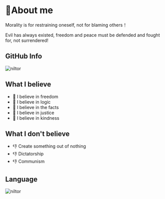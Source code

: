 # 👋About me 
Morality is for restraining oneself, not for blaming others！

Evil has always existed, freedom and peace must be defended and fought for, not surrendered!

## GitHub Info
<div>
  <img align="center" src="https://github-readme-stats.vercel.app/api?username=niltor&show_icons=true&theme=dark" alt="niltor" />
<div/>
  
## What I believe
- 💪 I believe in freedom
- 💪 I believe in logic
- 💪 I believe in the facts
- 💪 I believe in justice
- 💪 I believe in kindness

## What I don't believe
- 👎 Create something out of nothing
- 👎 Dictatorship
- 👎 Communism

## Language
 <div>
  <img align="center" src="https://github-readme-stats.vercel.app/api/top-langs/?username=niltor&layout=compact&hide=html&theme=dark" alt="niltor" />
</div>
